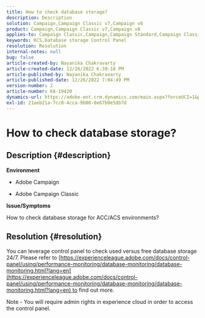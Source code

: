 ```yaml
---
title: How to check database storage?
description: Description
solution: Campaign,Campaign Classic v7,Campaign v8
product: Campaign,Campaign Classic v7,Campaign v8
applies-to: Campaign Classic,Campaign,Campaign Standard,Campaign Classic v7,Campaign v8
keywords: KCS,Database storage Control Panel
resolution: Resolution
internal-notes: null
bug: false
article-created-by: Nayanika Chakravarty
article-created-date: 12/26/2022 6:39:18 PM
article-published-by: Nayanika Chakravarty
article-published-date: 12/26/2022 7:04:49 PM
version-number: 2
article-number: KA-19420
dynamics-url: https://adobe-ent.crm.dynamics.com/main.aspx?forceUCI=1&pagetype=entityrecord&etn=knowledgearticle&id=8081a299-4c85-ed11-81ac-6045bd006b4b
exl-id: 21aeb21a-7cc0-4cca-9b00-8e67b0e5db7d
---
```

# How to check database storage?

## Description {#description}


<b>Environment</b>

- Adobe Campaign

- Adobe Campaign Classic

<b>Issue/Symptoms</b>

How to check database storage for ACC/ACS environments?


## Resolution {#resolution}


You can leverage control panel to check used versus free database storage 24/7. Please refer to [https://experienceleague.adobe.com/docs/control-panel/using/performance-monitoring/database-monitoring/database-monitoring.html?lang=en](https://experienceleague.adobe.com/docs/control-panel/using/performance-monitoring/database-monitoring/database-monitoring.html?lang=en) to find out more.

Note - You will require admin rights in experience cloud in order to access the control panel.
